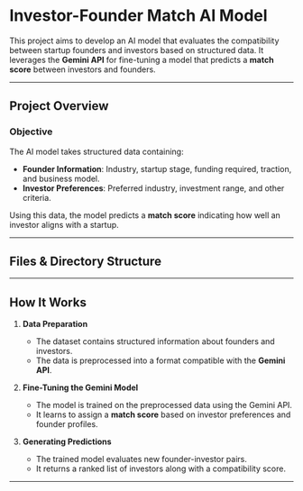 # **Investor-Founder Match AI Model**  

This project aims to develop an AI model that evaluates the compatibility between startup founders and investors based on structured data. It leverages the **Gemini API** for fine-tuning a model that predicts a **match score** between investors and founders.

---

## **Project Overview**  

### **Objective**  
The AI model takes structured data containing:  
- **Founder Information**: Industry, startup stage, funding required, traction, and business model.  
- **Investor Preferences**: Preferred industry, investment range, and other criteria.  

Using this data, the model predicts a **match score** indicating how well an investor aligns with a startup.

---

## **Files & Directory Structure**  


---

## **How It Works**  

1. **Data Preparation**  
   - The dataset contains structured information about founders and investors.
   - The data is preprocessed into a format compatible with the **Gemini API**.

2. **Fine-Tuning the Gemini Model**  
   - The model is trained on the preprocessed data using the Gemini API.
   - It learns to assign a **match score** based on investor preferences and founder profiles.

3. **Generating Predictions**  
   - The trained model evaluates new founder-investor pairs.
   - It returns a ranked list of investors along with a compatibility score.

---
